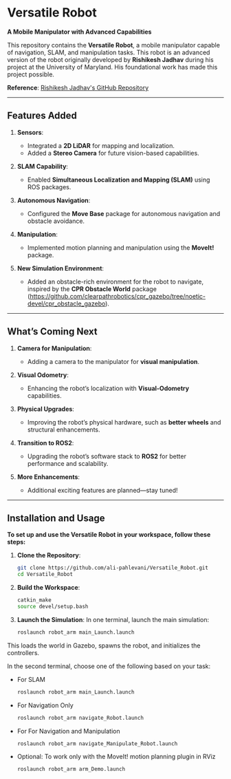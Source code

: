 # Versatile Robot

**A Mobile Manipulator with Advanced Capabilities**

This repository contains the **Versatile Robot**, a mobile manipulator capable of navigation, SLAM, and manipulation tasks. This robot is an advanced version of the robot originally developed by **Rishikesh Jadhav** during his project at the University of Maryland. His foundational work has made this project possible.

**Reference**: [Rishikesh Jadhav's GitHub Repository](https://github.com/Rishikesh-Jadhav/Mobile-Manipulator-Robot-modeling-and-simulation-using-Gazebo-ROS-Noetic-)

---

## Features Added

1. **Sensors**:
   - Integrated a **2D LiDAR** for mapping and localization.
   - Added a **Stereo Camera** for future vision-based capabilities.

2. **SLAM Capability**:
   - Enabled **Simultaneous Localization and Mapping (SLAM)** using ROS packages.

3. **Autonomous Navigation**:
   - Configured the **Move Base** package for autonomous navigation and obstacle avoidance.

4. **Manipulation**:
   - Implemented motion planning and manipulation using the **MoveIt!** package.

5. **New Simulation Environment**:
   - Added an obstacle-rich environment for the robot to navigate, inspired by the **CPR Obstacle World** package (https://github.com/clearpathrobotics/cpr_gazebo/tree/noetic-devel/cpr_obstacle_gazebo).

---

## What’s Coming Next

1. **Camera for Manipulation**:
   - Adding a camera to the manipulator for **visual manipulation**.

2. **Visual Odometry**:
   - Enhancing the robot’s localization with **Visual-Odometry** capabilities.

3. **Physical Upgrades**:
   - Improving the robot’s physical hardware, such as **better wheels** and structural enhancements.

4. **Transition to ROS2**:
   - Upgrading the robot’s software stack to **ROS2** for better performance and scalability.

5. **More Enhancements**:
   - Additional exciting features are planned—stay tuned!

---

## Installation and Usage

**To set up and use the Versatile Robot in your workspace, follow these steps:**

1. **Clone the Repository**:
   ```bash
   git clone https://github.com/ali-pahlevani/Versatile_Robot.git
   cd Versatile_Robot

2. **Build the Workspace**:
   ```bash
   catkin_make
   source devel/setup.bash

3. **Launch the Simulation**:
In one terminal, launch the main simulation:
   ```bash
   roslaunch robot_arm main_Launch.launch
This loads the world in Gazebo, spawns the robot, and initializes the controllers.

In the second terminal, choose one of the following based on your task:

- For SLAM
   ```bash
   roslaunch robot_arm main_Launch.launch

- For Navigation Only
   ```bash
   roslaunch robot_arm navigate_Robot.launch

- For For Navigation and Manipulation
   ```bash
   roslaunch robot_arm navigate_Manipulate_Robot.launch

- Optional: To work only with the MoveIt! motion planning plugin in RViz
   ```bash
   roslaunch robot_arm arm_Demo.launch
